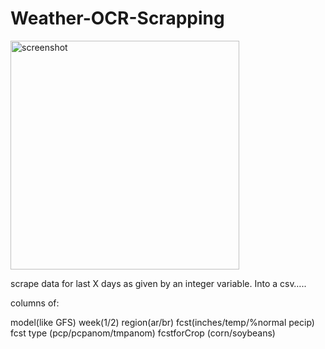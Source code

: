 # Weather-OCR-Scrapping

<img width="366" alt="screenshot" src="https://github.com/mukarramdaniel/Weather-OCR-Scrapping/assets/148665151/941ff783-870a-4f5b-9d69-33b8de901556">

scrape data for last X days as given by an integer variable. Into a csv…..  

columns of:

model(like GFS)
week(1/2)
region(ar/br)
fcst(inches/temp/%normal pecip)
fcst type (pcp/pcpanom/tmpanom)
fcstforCrop (corn/soybeans) 
